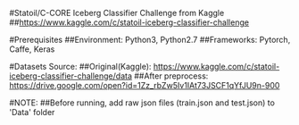 #Statoil/C-CORE Iceberg Classifier Challenge from Kaggle
##https://www.kaggle.com/c/statoil-iceberg-classifier-challenge

#Prerequisites
##Environment: Python3, Python2.7
##Frameworks: Pytorch, Caffe, Keras

#Datasets Source:
##Original(Kaggle): https://www.kaggle.com/c/statoil-iceberg-classifier-challenge/data
##After preprocess: https://drive.google.com/open?id=1Zz_rbZw5Iv1IAt73JSCF1qYfJU9n-900

#NOTE:
##Before running, add raw json files (train.json and test.json) to 'Data' folder
